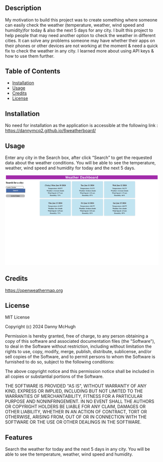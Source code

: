 # <Weather-Dashboard>

## Description

My motivation to build this project was to create something where someone can easily check the weather (temperature, weather, wind speed and humidity)for today & also the next 5 days for any city. I built this project to help people that may need another option to check the weather in different cities. It can solve any problems someone may have whether their apps on their phones or other devices are not working at the moment & need a quick fix to check the weather in any city. I learned more about using API keys & how to use them further.

## Table of Contents 

- [Installation](#installation)
- [Usage](#usage)
- [Credits](#credits)
- [License](#license)

## Installation

No need for installation as the application is accessible at the following link : https://dannymcq2.github.io/6weatherboard/

## Usage

Enter any city in the Search box, after click “Search” to get the requested data about the weather conditions. You will be able to see the temperature, weather, wind speed and humidity for today and the next 5 days.


![screenshot](Assets/img/WeatherDashboardScreenshot.png)

    


    
   

## Credits

https://openweathermap.org

## License

MIT License

Copyright (c) 2024 Danny McHugh

Permission is hereby granted, free of charge, to any person obtaining a copy
of this software and associated documentation files (the "Software"), to deal
in the Software without restriction, including without limitation the rights
to use, copy, modify, merge, publish, distribute, sublicense, and/or sell
copies of the Software, and to permit persons to whom the Software is
furnished to do so, subject to the following conditions:

The above copyright notice and this permission notice shall be included in all
copies or substantial portions of the Software.

THE SOFTWARE IS PROVIDED "AS IS", WITHOUT WARRANTY OF ANY KIND, EXPRESS OR
IMPLIED, INCLUDING BUT NOT LIMITED TO THE WARRANTIES OF MERCHANTABILITY,
FITNESS FOR A PARTICULAR PURPOSE AND NONINFRINGEMENT. IN NO EVENT SHALL THE
AUTHORS OR COPYRIGHT HOLDERS BE LIABLE FOR ANY CLAIM, DAMAGES OR OTHER
LIABILITY, WHETHER IN AN ACTION OF CONTRACT, TORT OR OTHERWISE, ARISING FROM,
OUT OF OR IN CONNECTION WITH THE SOFTWARE OR THE USE OR OTHER DEALINGS IN THE
SOFTWARE.

## Features

Search the weather for today and the next 5 days in any city. You will be able to see the temperature, weather, wind speed and humidity.


